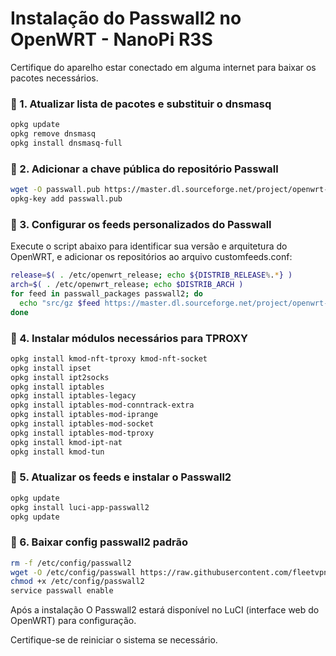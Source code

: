 # Instalação do Passwall2 no OpenWRT - NanoPi R3S

Certifique do aparelho estar conectado em alguma internet para baixar os pacotes necessários.

### 🔻 1. Atualizar lista de pacotes e substituir o dnsmasq
```sh
opkg update
opkg remove dnsmasq
opkg install dnsmasq-full
```

### 🔻 2.  Adicionar a chave pública do repositório Passwall
```sh
wget -O passwall.pub https://master.dl.sourceforge.net/project/openwrt-passwall-build/passwall.pub
opkg-key add passwall.pub
```

### 🔻 3.  Configurar os feeds personalizados do Passwall
Execute o script abaixo para identificar sua versão e arquitetura do OpenWRT, e adicionar os repositórios ao arquivo customfeeds.conf:
```sh
release=$( . /etc/openwrt_release; echo ${DISTRIB_RELEASE%.*} )
arch=$( . /etc/openwrt_release; echo $DISTRIB_ARCH )
for feed in passwall_packages passwall2; do
  echo "src/gz $feed https://master.dl.sourceforge.net/project/openwrt-passwall-build/releases/packages-${release}/${arch}/${feed}" >> /etc/opkg/customfeeds.conf
done
```

### 🔻 4. Instalar módulos necessários para TPROXY
```sh
opkg install kmod-nft-tproxy kmod-nft-socket
opkg install ipset
opkg install ipt2socks
opkg install iptables
opkg install iptables-legacy
opkg install iptables-mod-conntrack-extra
opkg install iptables-mod-iprange
opkg install iptables-mod-socket
opkg install iptables-mod-tproxy
opkg install kmod-ipt-nat
opkg install kmod-tun
```

### 🔻 5.  Atualizar os feeds e instalar o Passwall2
```sh
opkg update
opkg install luci-app-passwall2
opkg update
```

### 🔻 6.  Baixar config passwall2 padrão
```sh
rm -f /etc/config/passwall2
wget -O /etc/config/passwall https://raw.githubusercontent.com/fleetvpngit/NANOPI-R3S-PASSWALL2/refs/heads/main/passwall2
chmod +x /etc/config/passwall2
service passwall enable
```

Após a instalação
O Passwall2 estará disponível no LuCI (interface web do OpenWRT) para configuração.

Certifique-se de reiniciar o sistema se necessário.